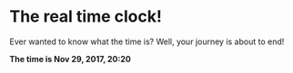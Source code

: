 # The real time clock!

Ever wanted to know what the time is? Well, your journey is about to end!

**The time is Nov 29, 2017, 20:20**